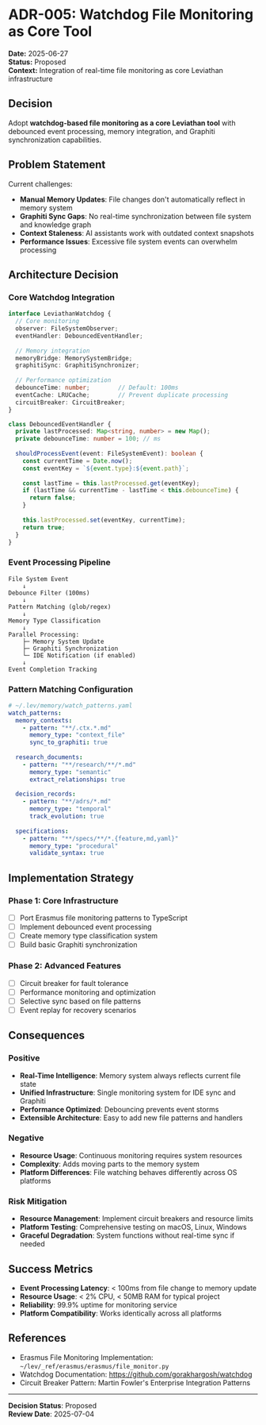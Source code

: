 # ADR-005: Watchdog File Monitoring as Core Tool

**Date:** 2025-06-27  
**Status:** Proposed  
**Context:** Integration of real-time file monitoring as core Leviathan infrastructure

## Decision

Adopt **watchdog-based file monitoring as a core Leviathan tool** with debounced event processing, memory integration, and Graphiti synchronization capabilities.

## Problem Statement

Current challenges:
- **Manual Memory Updates**: File changes don't automatically reflect in memory system
- **Graphiti Sync Gaps**: No real-time synchronization between file system and knowledge graph
- **Context Staleness**: AI assistants work with outdated context snapshots
- **Performance Issues**: Excessive file system events can overwhelm processing

## Architecture Decision

### **Core Watchdog Integration**

```typescript
interface LeviathanWatchdog {
  // Core monitoring
  observer: FileSystemObserver;
  eventHandler: DebouncedEventHandler;
  
  // Memory integration
  memoryBridge: MemorySystemBridge;
  graphitiSync: GraphitiSynchronizer;
  
  // Performance optimization
  debounceTime: number;        // Default: 100ms
  eventCache: LRUCache;        // Prevent duplicate processing
  circuitBreaker: CircuitBreaker;
}

class DebouncedEventHandler {
  private lastProcessed: Map<string, number> = new Map();
  private debounceTime: number = 100; // ms
  
  shouldProcessEvent(event: FileSystemEvent): boolean {
    const currentTime = Date.now();
    const eventKey = `${event.type}:${event.path}`;
    
    const lastTime = this.lastProcessed.get(eventKey);
    if (lastTime && currentTime - lastTime < this.debounceTime) {
      return false;
    }
    
    this.lastProcessed.set(eventKey, currentTime);
    return true;
  }
}
```

### **Event Processing Pipeline**

```
File System Event
    ↓
Debounce Filter (100ms)
    ↓
Pattern Matching (glob/regex)
    ↓
Memory Type Classification
    ↓
Parallel Processing:
    ├─ Memory System Update
    ├─ Graphiti Synchronization
    └─ IDE Notification (if enabled)
    ↓
Event Completion Tracking
```

### **Pattern Matching Configuration**

```yaml
# ~/.lev/memory/watch_patterns.yaml
watch_patterns:
  memory_contexts:
    - pattern: "**/.ctx.*.md"
      memory_type: "context_file"
      sync_to_graphiti: true
      
  research_documents:
    - pattern: "**/research/**/*.md"
      memory_type: "semantic"
      extract_relationships: true
      
  decision_records:
    - pattern: "**/adrs/*.md"
      memory_type: "temporal"
      track_evolution: true
      
  specifications:
    - pattern: "**/specs/**/*.{feature,md,yaml}"
      memory_type: "procedural"
      validate_syntax: true
```

## Implementation Strategy

### **Phase 1: Core Infrastructure**
- [ ] Port Erasmus file monitoring patterns to TypeScript
- [ ] Implement debounced event processing
- [ ] Create memory type classification system
- [ ] Build basic Graphiti synchronization

### **Phase 2: Advanced Features**
- [ ] Circuit breaker for fault tolerance
- [ ] Performance monitoring and optimization
- [ ] Selective sync based on file patterns
- [ ] Event replay for recovery scenarios

## Consequences

### **Positive**
- **Real-Time Intelligence**: Memory system always reflects current file state
- **Unified Infrastructure**: Single monitoring system for IDE sync and Graphiti
- **Performance Optimized**: Debouncing prevents event storms
- **Extensible Architecture**: Easy to add new file patterns and handlers

### **Negative**
- **Resource Usage**: Continuous monitoring requires system resources
- **Complexity**: Adds moving parts to the memory system
- **Platform Differences**: File watching behaves differently across OS platforms

### **Risk Mitigation**
- **Resource Management**: Implement circuit breakers and resource limits
- **Platform Testing**: Comprehensive testing on macOS, Linux, Windows
- **Graceful Degradation**: System functions without real-time sync if needed

## Success Metrics

- **Event Processing Latency**: < 100ms from file change to memory update
- **Resource Usage**: < 2% CPU, < 50MB RAM for typical project
- **Reliability**: 99.9% uptime for monitoring service
- **Platform Compatibility**: Works identically across all platforms

## References

- Erasmus File Monitoring Implementation: `~/lev/_ref/erasmus/erasmus/file_monitor.py`
- Watchdog Documentation: https://github.com/gorakhargosh/watchdog
- Circuit Breaker Pattern: Martin Fowler's Enterprise Integration Patterns

---

**Decision Status**: Proposed  
**Review Date**: 2025-07-04